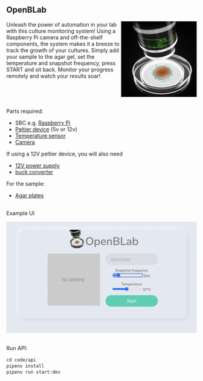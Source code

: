 ## OpenBLab

<img src="assets/petri-monitor-sm.jpg" alt="photo" align="right">

Unleash the power of automation in your lab with this culture monitoring system! Using a Raspberry Pi camera and off-the-shelf components, the system makes it a breeze to track the growth of your cultures. Simply add your sample to the agar gel, set the temperature and snapshot frequency, press START and sit back. Monitor your progress remotely and watch your results soar!

<br clear="both"/>

##

Parts required:

* SBC e.g. [Raspberry Pi](https://rpilocator.com/)
* [Peltier device](https://s.click.aliexpress.com/e/_DBggz5V) (5v or 12v)
* [Temperature sensor](https://s.click.aliexpress.com/e/_DmMl93Z)
* [Camera](https://s.click.aliexpress.com/e/_DmQooUJ)

If using a 12V peltier device, you will also need
* [12V power supply](https://s.click.aliexpress.com/e/_DePtWNZ)
* [buck converter](https://s.click.aliexpress.com/e/_DDBOrqR)

For the sample:
* [Agar plates](https://s.click.aliexpress.com/e/_DCe6UFd)

##

Example UI

<img src="assets/screen1.png" width="600">

##

Run API:

```
cd code/api 
pipenv install
pipenv run start:dev
```